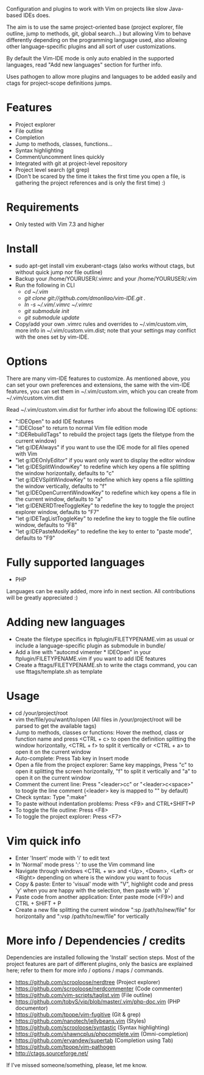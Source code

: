 Configuration and plugins to work with Vim on projects like slow Java-based IDEs does.

The aim is to use the same project-oriented base (project explorer, file outline, jump to methods, git, global search...) but allowing Vim to behave differently depending on the programming language used, also allowing other language-specific plugins and all sort of user customizations.

By default the Vim-IDE mode is only auto enabled in the supported languages, read "Add new languages" section for further info.

Uses pathogen to allow more plugins and languages to be added easily and ctags for project-scope definitions jumps.

Features
========
* Project explorer
* File outline
* Completion
* Jump to methods, classes, functions...
* Syntax highlighting
* Comment/uncomment lines quickly
* Integrated with git at project-level repository
* Project level search (git grep)
* (Don't be scared by the time it takes the first time you open a file, is gathering the project references and is only the first time) :)

Requirements
============
* Only tested with Vim 7.3 and higher

Install
=======
* sudo apt-get install vim exuberant-ctags (also works without ctags, but without quick jump nor file outline)
* Backup your /home/YOURUSER/.vimrc and your /home/YOURUSER/.vim
* Run the following in CLI
    * *cd ~/.vim*
    * *git clone git://github.com/dmonllao/vim-IDE.git .*
    * *ln -s ~/.vim/.vimrc ~/.vimrc*
    * *git submodule init*
    * *git submodule update*
* Copy/add your own .vimrc rules and overrides to ~/.vim/custom.vim, more info in ~/.vim/custom.vim.dist; note
  that your settings may conflict with the ones set by vim-IDE.

Options
=======
There are many vim-IDE features to customize. As mentioned above, you can set your own preferences and extensions,
the same with the vim-IDE features, you can set them in ~/.vim/custom.vim, which you can create from ~/.vim/custom.vim.dist

Read ~/.vim/custom.vim.dist for further info about the following IDE options:

* ":IDEOpen" to add IDE features
* ":IDEClose" to return to normal Vim file edition mode
* ":IDERebuildTags" to rebuild the project tags (gets the filetype from the current window)
* "let g:IDEAlways" if you want to use the IDE mode for all files opened with Vim
* "let g:IDEOnlyEditor" if you want only want to display the editor window
* "let g:IDESplitWindowKey" to redefine which key opens a file splitting the window horizontally, defaults to "c"
* "let g:IDEVSplitWindowKey" to redefine which key opens a file splitting the window vertically, defaults to "f"
* "let g:IDEOpenCurrentWindowKey" to redefine which key opens a file in the current window, defaults to "a"
* "let g:IDENERDTreeToggleKey" to redefine the key to toggle the project explorer window, defaults to "F7"
* "let g:IDETagListToggleKey" to redefine the key to toggle the file outline window, defaults to "F8"
* "let g:IDEPasteModeKey" to redefine the key to enter to "paste mode", defaults to "F9"


Fully supported languages
=========================
* PHP

Languages can be easily added, more info in next section. All contributions will be greatly appreciated :)

Adding new languages
====================
* Create the filetype specifics in ftplugin/FILETYPENAME.vim as usual or include a language-specific plugin as submodule in bundle/
* Add a line with "autocmd vimenter * IDEOpen" in your ftplugin/FILETYPENAME.vim if you want to add IDE features
* Create a fttags/FILETYPENAME.sh to write the ctags command, you can use fttags/template.sh as template

Usage
=====
* cd /your/project/root
* vim the/file/you/want/to/open  (All files in /your/project/root will be parsed to get the available tags)
* Jump to methods, classes or functions: Hover the method, class or function name and press \<CTRL + c\> to open the definition splitting the window horizontally, \<CTRL + f\> to split it vertically or \<CTRL + a\> to open it on the current window
* Auto-complete: Press Tab key in Insert mode
* Open a file from the project explorer: Same key mappings, Press "c" to open it splitting the screen horizontally, "f" to split it vertically and "a" to open it on the current window
* Comment the current line: Press "\<leader\>cc" or "\<leader\>c\<space\>" to toogle the line comment (\<leader\> key is mapped to "\" by default)
* Check syntax: Type ":make"
* To paste without indentation problems: Press \<F9\> and CTRL+SHIFT+P
* To toggle the file outline: Press \<F8\>
* To toggle the project explorer: Press \<F7\>

Vim quick info
==============
* Enter 'Insert' mode with 'i' to edit text
* In 'Normal' mode press ':' to use the Vim command line
* Navigate through windows \<CTRL + w\> and \<Up\>, \<Down\>, \<Left\> or \<Right\> depending on where is the window you want to focus
* Copy & paste: Enter to 'visual' mode with "V", highlight code and press 'y' when you are happy with the selection, then paste with 'p'
* Paste code from another application: Enter paste mode (\<F9\>) and CTRL + SHIFT + P
* Create a new file splitting the current window ":sp /path/to/new/file" for horizontally and ":vsp /path/to/new/file" for vertically

More info / Dependencies / credits
======================

Dependencies are installed following the 'Install' section steps. Most of the project features are part of different plugins, only the basics are explained here; refer to them for more info / options / maps / commands.

* https://github.com/scrooloose/nerdtree (Project explorer)
* https://github.com/scrooloose/nerdcommenter (Code commenter)
* https://github.com/vim-scripts/taglist.vim (File outline)
* https://github.com/tobyS/vip/blob/master/.vim/php-doc.vim (PHP documentor)
* https://github.com/tpope/vim-fugitive (Git & grep)
* https://github.com/nanotech/jellybeans.vim (Styles)
* https://github.com/scrooloose/syntastic (Syntax highlighting)
* https://github.com/shawncplus/phpcomplete.vim (Omni-completion)
* https://github.com/ervandew/supertab (Completion using Tab)
* https://github.com/tpope/vim-pathogen
* http://ctags.sourceforge.net/

If I've missed someone/something, please, let me know.
